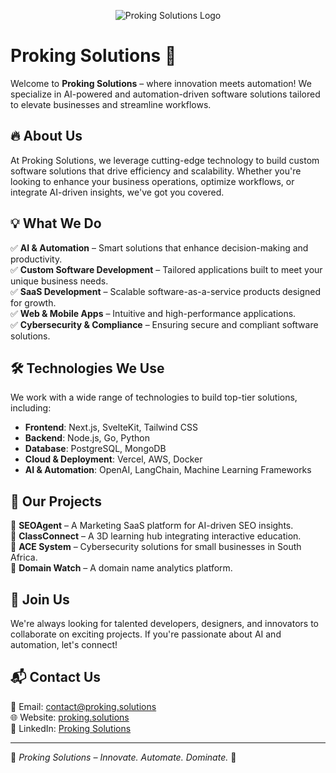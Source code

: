 <p align="center">
  <img src="https://github.com/user-attachments/assets/ecd8cd49-a215-416a-b13d-f89f9b949e3f" alt="Proking Solutions Logo" />
</p>

# Proking Solutions 🚀

Welcome to **Proking Solutions** – where innovation meets automation! We specialize in AI-powered and automation-driven software solutions tailored to elevate businesses and streamline workflows.

## 🔥 About Us
At Proking Solutions, we leverage cutting-edge technology to build custom software solutions that drive efficiency and scalability. Whether you're looking to enhance your business operations, optimize workflows, or integrate AI-driven insights, we've got you covered.

## 💡 What We Do
✅ **AI & Automation** – Smart solutions that enhance decision-making and productivity.  
✅ **Custom Software Development** – Tailored applications built to meet your unique business needs.  
✅ **SaaS Development** – Scalable software-as-a-service products designed for growth.  
✅ **Web & Mobile Apps** – Intuitive and high-performance applications.  
✅ **Cybersecurity & Compliance** – Ensuring secure and compliant software solutions.  

## 🛠️ Technologies We Use
We work with a wide range of technologies to build top-tier solutions, including:
- **Frontend**: Next.js, SvelteKit, Tailwind CSS
- **Backend**: Node.js, Go, Python
- **Database**: PostgreSQL, MongoDB
- **Cloud & Deployment**: Vercel, AWS, Docker
- **AI & Automation**: OpenAI, LangChain, Machine Learning Frameworks

## 🚀 Our Projects
🔹 **SEOAgent** – A Marketing SaaS platform for AI-driven SEO insights.  
🔹 **ClassConnect** – A 3D learning hub integrating interactive education.  
🔹 **ACE System** – Cybersecurity solutions for small businesses in South Africa.  
🔹 **Domain Watch** – A domain name analytics platform.  

## 👥 Join Us
We're always looking for talented developers, designers, and innovators to collaborate on exciting projects. If you're passionate about AI and automation, let's connect!

## 📬 Contact Us
📧 Email: contact@proking.solutions  
🌐 Website: [proking.solutions](https://proking.solutions)  
💼 LinkedIn: [Proking Solutions](https://linkedin.com/company/proking-solutions)  

---

🔹 *Proking Solutions – Innovate. Automate. Dominate.* 🔹
